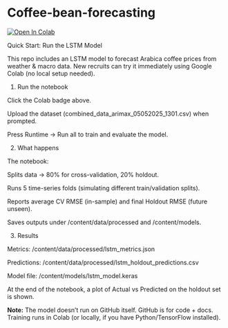 # Coffee-bean-forecasting
[![Open In Colab](https://colab.research.google.com/assets/colab-badge.svg)](https://colab.research.google.com/github/Senyor-quant/Coffee-bean-forecasting/blob/main/notebooks/run_training.ipynb)

Quick Start: Run the LSTM Model

This repo includes an LSTM model to forecast Arabica coffee prices from weather & macro data.
New recruits can try it immediately using Google Colab (no local setup needed).

1. Run the notebook

Click the Colab badge above.

Upload the dataset (combined_data_arimax_05052025_1301.csv) when prompted.

Press Runtime → Run all to train and evaluate the model.

2. What happens

The notebook:

Splits data → 80% for cross-validation, 20% holdout.

Runs 5 time-series folds (simulating different train/validation splits).

Reports average CV RMSE (in-sample) and final Holdout RMSE (future unseen).

Saves outputs under /content/data/processed and /content/models.

3. Results

Metrics: /content/data/processed/lstm_metrics.json

Predictions: /content/data/processed/lstm_holdout_predictions.csv

Model file: /content/models/lstm_model.keras

At the end of the notebook, a plot of Actual vs Predicted on the holdout set is shown.

**Note:** The model doesn’t run on GitHub itself. GitHub is for code + docs.
Training runs in Colab (or locally, if you have Python/TensorFlow installed).
